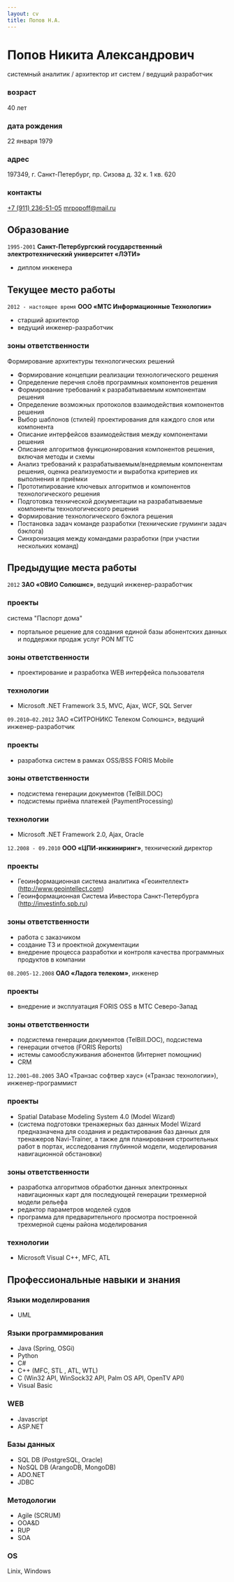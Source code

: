 ```yaml
---
layout: cv
title: Попов Н.А.
---
```


# Попов Никита Александрович
системный аналитик / архитектор ит систем / ведущий разработчик

### возраст
40 лет

### дата рождения
22 января 1979

### адрес
197349, г. Санкт-Петербург, пр. Сизова д. 32 к. 1 кв. 620 

### контакты
<div id="webaddress">
<a href="tel:+79112365105">+7 (911) 236-51-05</a>
<a href="mailto:mrpopoff@mail.ru">mrpopoff@mail.ru</a>
</div>

## Образование

`1995-2001`
__Санкт-Петербургский государственный электротехнический университет «ЛЭТИ»__

- диплом инженера

## Текущее место работы

`2012 - настоящее время`
__ООО «МТС Информационные Технологии»__

- старший архитектор
- ведущий инженер-разработчик

### зоны ответственности
Формирование архитектуры технологических решений
- Формирование концепции реализации технологического решения
- Определение перечня слоёв программных компонентов решения
- Формирование требований к разрабатываемым компонентам решения
- Определение возможных протоколов взаимодействия компонентов решения
- Выбор шаблонов (стилей) проектирования для каждого слоя или компонента
- Описание интерфейсов взаимодействия между компонентами решения
- Описание алгоритмов функционирования компонентов решения, включая методы и схемы
- Анализ требований к разрабатываемым/внедряемым компонентам решения, оценка реализуемости и выработка критериев их выполнения и приёмки
- Прототипирование ключевых алгоритмов и компонентов технологического решения
- Подготовка технической документации на разрабатываемые компоненты технологического решения
- Формирование технологического бэклога решения
- Постановка задач команде разработки (технические груминги задач бэклога)
- Синхронизация между командами разработки (при участии нескольких команд)

## Предыдущие места работы

`2012`
__ЗАО «ОВИО Солюшнс»__, ведущий инженер-разработчик

### проекты
система "Паспорт дома"
- портальное решение для создания единой базы абонентских данных и поддержки продаж услуг PON МГТС

### зоны ответственности
- проектирование и разработка WEB интерфейса пользователя

### технологии
- Microsoft .NET Framework 3.5, MVC, Ajax, WCF, SQL Server

`09.2010–02.2012`
ЗАО «СИТРОНИКС Телеком Солюшнс», ведущий инженер-разработчик

### проекты 
- разработка систем в рамках OSS/BSS FORIS Mobile

### зоны ответственности
- подсистема генерации документов (TelBill.DOC)
- подсистемы приёма платежей (PaymentProcessing)

### технологии
- Microsoft .NET Framework 2.0, Ajax, Oracle

`12.2008 - 09.2010`
__ООО «ЦПИ-инжиниринг»__, технический директор

### проекты
- Геоинформационная система аналитика «Геоинтеллект» (http://www.geointellect.com)
- Геоинформационная Система Инвестора Санкт-Петербурга (http://investinfo.spb.ru)

### зоны ответственности
- работа с заказчиком
- создание ТЗ и проектной документации
- внедрение процесса разработки и контроля качества программных продуктов в компании
 
`08.2005-12.2008`
__ОАО «Ладога телеком»__, инженер

### проекты
- внедрение и эксплуатация FORIS OSS в МТС Северо-Запад

### зоны ответственности
- подсистема генерации документов (TelBill.DOC), подсистема
- генерации отчетов (FORIS Reports)
- истемы самообслуживания абонентов (Интернет помощник)
- CRM

`12.2001–08.2005`
ЗАО «Транзас софтвер хаус» («Транзас технологии»), инженер-программист

### проекты
- Spatial Database Modeling System 4.0 (Model Wizard)
- (система подготовки тренажерных баз данных Model Wizard предназначена для создания и редактирования баз данных для тренажеров Navi-Trainer, а также для планирования строительных работ в портах, исследования глубинной модели, моделирования навигационной обстановки)

### зоны ответственности
- разработка алгоритмов обработки данных электронных навигационных карт для последующей генерации трехмерной модели рельефа
- редактор параметров моделей судов
- программа для предварительного просмотра построенной трехмерной сцены района моделирования

### технологии
- Microsoft Visual C++, MFC, ATL

## Профессиональные навыки и знания

### Языки моделирования
- UML

### Языки программирования
- Java (Spring, OSGi)
- Python
- С#
- C++ (MFC, STL , ATL, WTL)
- C (Win32 API, WinSock32 API, Palm OS API, OpenTV API)
- Visual Basic

### WEB
- Javascript
- ASP.NET

### Базы данных
- SQL DB (PostgreSQL, Oracle)
- NoSQL DB (ArangoDB, MongoDB)
- ADO.NET
- JDBC

### Методологии
- Agile (SCRUM)
- OOA&D
- RUP
- SOA

### OS
Linix, Windows

<!-- ### Footer
Last updated: 2019.20.11 -->
